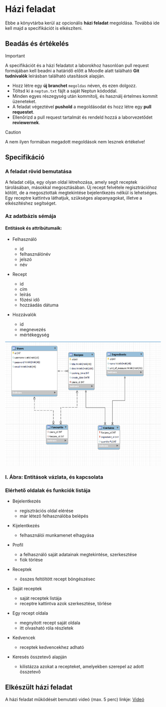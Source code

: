 # Házi feladat

Ebbe a könyvtárba kerül az opcionális **házi feladat** megoldása. Továbbá ide kell majd a specifikációt is elkészíteni. 

## Beadás és értékelés
> [!IMPORTANT]
> A specifikációt és a házi feladatot a laborokhoz hasonlóan pull request formájában kell beadni a határidő előtt a Moodle alatt található **Git tudnivalók** leírásban található utasítások alapján.
> - Hozz létre egy **új branchet** `megoldas` néven, és ezen dolgozz.
> - Töltsd ki a `neptun.txt` fájlt a saját Neptun kódoddal.
> - Minden egyes részegység után kommitolj, és használj értelmes kommit üzeneteket.
> - A feladat végeztével **pushold** a megoldásodat és hozz létre egy **pull requestet**.
> - Ellenőrizd a pull request tartalmát és rendeld hozzá a laborvezetődet **reviewernek**.

> [!CAUTION]
> A nem ilyen formában megadott megoldások nem lesznek értékelve!

## Specifikáció

### A feladat rövid bemutatása

A feladat célja, egy olyan oldal létrehozása, amely segít receptek tárolásában,
másokkal megosztásában. Új recept felvétele regisztrációhoz kötött, de a megosztottak megtekintése bejelentkezés nélkül is lehetséges. Egy receptre kattintva
láthatjuk, szükséges alapanyagokat, illetve a elkészítéshez segítséget.
 
### Az adatbázis sémája 

#### Entitások és attribútumaik:

- Felhasználó
    - id
    - felhasználónév
    - jelszó
    - név

- Recept
    - id
    - cím
    - leírás
    - főzési idő
    - hozzáadás dátuma

- Hozzávalók
    - id
    - megnevezés
    - mértékegység


![Adatbázis vázlat](/db_sch.PNG)
### I. Ábra: Entitások vázlata, és kapcsolata

### Elérhető oldalak és funkciók listája

- Bejelentkezés
    - regisztrációs oldal elérése
    - már létező felhasználóba belépés

- Kijelentkezés
    - felhasználói munkamenet elhagyása

- Profil
    - a felhasználó saját adatainak megtekintése, szerkesztése
    - fiók törlése

- Receptek
    - összes feltöltött recept böngészésec

- Saját receptek
    - saját receptek listája
    - receptre kattintva azok szerkesztése, törlése

- Egy recept oldala
    - megnyitott recept saját oldala
    - itt olvasható róla részletek

- Kedvencek
    - receptek kedvencekhez adható

- Keresés összetevő alapján
    - kilistázza azokat a recepteket, amelyekben szerepel az adott összetevő

## Elkészült házi feladat

A házi feladat működését bemutató videó (max. 5 perc) linkje: [Videó](https://youtu.be/P6cCoiIlgD4) 
